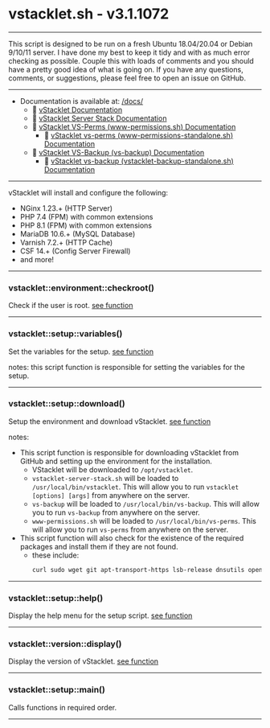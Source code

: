 # vstacklet.sh - v3.1.1072


---

This script is designed to be run on a fresh Ubuntu 18.04/20.04 or
Debian 9/10/11 server. I have done my best to keep it tidy and with as much
error checking as possible. Couple this with loads of comments and you should
have a pretty good idea of what is going on. If you have any questions,
comments, or suggestions, please feel free to open an issue on GitHub.

---

- Documentation is available at: [/docs/](https://github.com/JMSDOnline/vstacklet/tree/main/docs)
  - :book: [vStacklet Documentation](https://github.com/JMSDOnline/vstacklet/blob/main/docs/setup/vstacklet.sh.md)
  - :book: [vStacklet Server Stack Documentation](https://github.com/JMSDOnline/vstacklet/blob/main/docs/setup/vstacklet-server-stack.sh.md)
  - :book: [vStacklet VS-Perms (www-permissions.sh) Documentation](https://github.com/JMSDOnline/vstacklet/blob/main/docs/bin/www-permissions.sh.md)
    - :book: [vStacklet vs-perms (www-permissions-standalone.sh) Documentation](https://github.com/JMSDOnline/vstacklet/blob/main/docs/bin/www-permissions-standalone.sh.md)
  - :book: [vStacklet VS-Backup (vs-backup) Documentation](https://github.com/JMSDOnline/vstacklet/blob/main/docs/bin/backup/vs-backup.md)
    - :book: [vStacklet vs-backup (vstacklet-backup-standalone.sh) Documentation](https://github.com/JMSDOnline/vstacklet/blob/main/docs/bin/backup/vstacklet-backup-standalone.sh.md)

---

vStacklet will install and configure the following:
- NGinx 1.23.+ (HTTP Server)
- PHP 7.4 (FPM) with common extensions
- PHP 8.1 (FPM) with common extensions
- MariaDB 10.6.+ (MySQL Database)
- Varnish 7.2.+ (HTTP Cache)
- CSF 14.+ (Config Server Firewall)
- and more!

---



### vstacklet::environment::checkroot()

Check if the user is root. [see function](https://github.com/JMSDOnline/vstacklet/blob/main/setup/vstacklet.sh#L65-L70)

---

### vstacklet::setup::variables()

Set the variables for the setup. [see function](https://github.com/JMSDOnline/vstacklet/blob/main/setup/vstacklet.sh#L79-L131)

notes: this script function is responsible for setting the variables for the setup.

---

### vstacklet::setup::download()

Setup the environment and download vStacklet. [see function](https://github.com/JMSDOnline/vstacklet/blob/main/setup/vstacklet.sh#L156-L213)

notes:
- This script function is responsible for downloading vStacklet from GitHub
and setting up the environment for the installation.
  - VStacklet will be downloaded to `/opt/vstacklet`.
  - `vstacklet-server-stack.sh` will be loaded to `/usr/local/bin/vstacklet`. This
will allow you to run `vstacklet [options] [args]` from anywhere on the server.
  - `vs-backup` will be loaded to `/usr/local/bin/vs-backup`. This
will allow you to run `vs-backup` from anywhere on the server.
  - `www-permissions.sh` will be loaded to `/usr/local/bin/vs-perms`. This
will allow you to run `vs-perms` from anywhere on the server.
- This script function will also check for the existence of the required
packages and install them if they are not found.
  - these include:
    ```bash
    curl sudo wget git apt-transport-https lsb-release dnsutils openssl
    ```

---

### vstacklet::setup::help()

Display the help menu for the setup script. [see function](https://github.com/JMSDOnline/vstacklet/blob/main/setup/vstacklet.sh#L220-L240)

---

### vstacklet::version::display()

Display the version of vStacklet. [see function](https://github.com/JMSDOnline/vstacklet/blob/main/setup/vstacklet.sh#L247-L253)

---

### vstacklet::setup::main()

Calls functions in required order.

---


